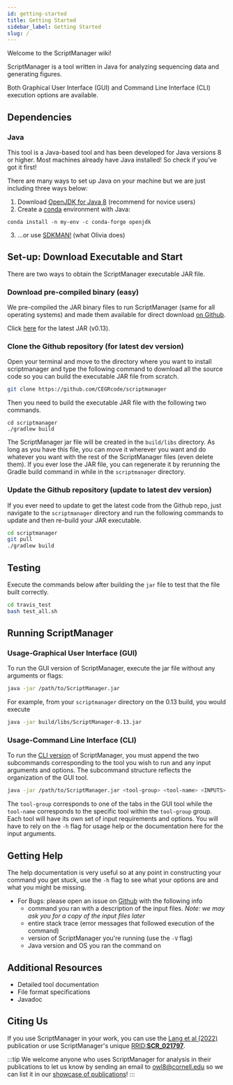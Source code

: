 ```yaml
---
id: getting-started
title: Getting Started
sidebar_label: Getting Started
slug: /
---
```


Welcome to the ScriptManager wiki!

ScriptManager is a tool written in Java for analyzing sequencing data and generating figures.

Both Graphical User Interface (GUI) and Command Line Interface (CLI) execution options are available.

## Dependencies

### Java

This tool is a Java-based tool and has been developed for Java versions 8 or higher. Most machines already have Java installed! So check if you've got it first!

There are many ways to set up Java on your machine but we are just including three ways below:

1. Download [OpenJDK for Java 8][openjdk] (recommend for novice users)
2. Create a [conda][conda-openjdk] environment with Java:
```
conda install -n my-env -c conda-forge openjdk
```
3. ...or use [SDKMAN!][sdk-notes] (what Olivia does)


## Set-up: Download Executable and Start
There are two ways to obtain the ScriptManager executable JAR file.

### Download pre-compiled binary (easy)
We pre-compiled the JAR binary files to run ScriptManager (same for all operating systems) and made them available for direct download [on Github][github-releases].

Click [here][direct-download-jar] for the latest JAR (v0.13).

### Clone the Github repository (for latest dev version)
Open your terminal and move to the directory where you want to install scriptmanager and type the following command to download all the source code so you can build the executable JAR file from scratch.
```bash
git clone https://github.com/CEGRcode/scriptmanager
```

Then you need to build the executable JAR file with the following two commands.
```
cd scriptmanager
./gradlew build
```

The ScriptManager jar file will be created in the `build/libs` directory. As long as you have this file, you can move it wherever you want and do whatever you want with the rest of the ScriptManager files (even delete them). If you ever lose the JAR file, you can regenerate it by rerunning the Gradle build command in while in the `scriptmanager` directory.

### Update the Github repository (update to latest dev version)
If you ever need to update to get the latest code from the Github repo, just navigate to the `scriptmanager` directory and run the following commands to update and then re-build your JAR executable.
```bash
cd scriptmanager
git pull
./gradlew build
```

## Testing

Execute the commands below after building the `jar` file to test that the file built correctly.
<!---Clean-up test file, write test script, and add to repo-->
<!---Add doc for executing during setup-->
<!---Check java version-->

```bash
cd travis_test
bash test_all.sh
```



## Running ScriptManager

### Usage-Graphical User Interface (GUI)

To run the GUI version of ScriptManager, execute the jar file without any arguments or flags:

```bash
java -jar /path/to/ScriptManager.jar
```

For example, from your `scriptmanager` directory on the 0.13 build, you would execute

```bash
java -jar build/libs/ScriptManager-0.13.jar
```


### Usage-Command Line Interface (CLI)

To run the [CLI version][cli] of ScriptManager, you must append the two subcommands corresponding to the tool you wish to run and any input arguments and options. The subcommand structure reflects the organization of the GUI tool.

```bash
java -jar /path/to/ScriptManager.jar <tool-group> <tool-name> <INPUTS> <OPTIONS>
```

The `tool-group` corresponds to one of the tabs in the GUI tool while the `tool-name` corresponds to the specific tool within the `tool-group` group. Each tool will have its own set of input requirements and options. You will have to rely on the `-h` flag for usage help or the documentation here for the input arguments.


## Getting Help

The help documentation is very useful so at any point in constructing your command you get stuck, use the `-h` flag to see what your options are and what you might be missing.

<!---Read through the tool guide (use `-h` flag if using CLI) to check for parameter restrictions-->
<!---Add FAQs page-->
* For Bugs: please open an issue on [Github][github-repo] with the following info
    * command you ran with a description of the input files. _Note: we may ask you for a copy of the input files later_
    * entire stack trace (error messages that followed execution of the command)
    * version of ScriptManager you're running (use the `-V` flag)
    * Java version and OS you ran the command on


## Additional Resources
* Detailed tool documentation
* File format specifications
* Javadoc

## Citing Us
If you use ScriptManager in your work, you can use the [Lang et al (2022)][pearc-paper] publication or use ScriptManager's unique [RRID:**SCR_021797**][rrid-link].

:::tip
We welcome anyone who uses ScriptManager for analysis in their publications to let us know by sending an email to owl8@cornell.edu so we can list it in our [showcase of publications][publications-list]!
:::

[openjdk]:https://openjdk.java.net/install/
[conda-openjdk]:https://anaconda.org/conda-forge/openjdk
[github-releases]:https://github.com/CEGRcode/scriptmanager/releases
[direct-download-jar]:https://github.com/CEGRcode/scriptmanager/releases/download/v0.13/ScriptManager-v0.13.jar
[pearc-paper]:https://dl.acm.org/doi/abs/10.1145/3491418.3535161
[rrid-link]:https://scicrunch.org/resources/data/record/nlx_144509-1/SCR_021797/resolver?q=SCR_021797%2A&l=SCR_021797%2A&i=rrid:scr_021797

[github-repo]:https://github.com/CEGRcode/scriptmanager
[sdk-notes]:/docs/Contributing/developer-guidelines#sdkman
[cli]:/docs/Guides/command-line
[publications-list]:/docs/References/publications
